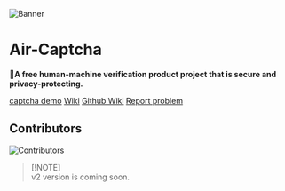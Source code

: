 ![Banner](/assets/)

# Air-Captcha

🎉**A free human-machine verification product project that is secure and privacy-protecting.**

[captcha demo](https://captcha.xyehr.cn) [Wiki](https://help.xyehr.cn/jekyll/2024-07-05-air-captcha.html) [Github Wiki](https://github.com/Dev-Huang1/Air-Captcha/wiki)
[Report problem](mailto:devhuang000@outlook.com)

## Contributors

![Contributors](https://opencollective.com/Air-Captcha/contributors.svg?width=890&button=false)

> [!NOTE]\
> v2 version is coming soon.
